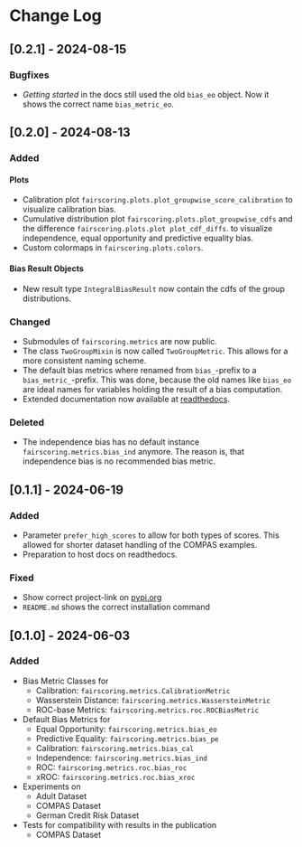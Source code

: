 # Change Log

## [0.2.1] - 2024-08-15
### Bugfixes
- *Getting started* in the docs still used the old ``bias_eo`` object. Now it shows the correct name ``bias_metric_eo``.

## [0.2.0] - 2024-08-13

### Added
#### Plots
- Calibration plot `fairscoring.plots.plot_groupwise_score_calibration` to visualize calibration bias.
- Cumulative distribution plot `fairscoring.plots.plot_groupwise_cdfs` and the difference `fairscoring.plots.plot plot_cdf_diffs`.
  to visualize independence, equal opportunity and predictive equality bias.
- Custom colormaps in `fairscoring.plots.colors`.

#### Bias Result Objects
- New result type `IntegralBiasResult` now contain the cdfs of the group distributions.

### Changed
- Submodules of `fairscoring.metrics` are now public.
- The class `TwoGroupMixin` is now called `TwoGroupMetric`. 
  This allows for a more consistent naming scheme.
- The default bias metrics where renamed from ``bias_``-prefix to a ``bias_metric_``-prefix.
  This was done, because the old names like ``bias_eo`` are ideal names for variables holding the result of a bias computation.
- Extended documentation now available at [readthedocs](https://fair-scoring.readthedocs.io/en/stable/).

### Deleted
- The independence bias has no default instance `fairscoring.metrics.bias_ind` anymore.
  The reason is, that independence bias is no recommended bias metric. 

## [0.1.1] - 2024-06-19
 
### Added
- Parameter `prefer_high_scores` to allow for both types of scores.
  This allowed for shorter dataset handling of the COMPAS examples.
- Preparation to host docs on readthedocs. 
 
### Fixed
 
- Show correct project-link on [pypi.org](https://pypi.org/project/fair-scoring/) 
- `README.md` shows the correct installation command

## [0.1.0] - 2024-06-03
 
### Added
- Bias Metric Classes for
  - Calibration: `fairscoring.metrics.CalibrationMetric`
  - Wasserstein Distance: `fairscoring.metrics.WassersteinMetric`
  - ROC-base Metrics: `fairscoring.metrics.roc.ROCBiasMetric`
- Default Bias Metrics for
  - Equal Opportunity: `fairscoring.metrics.bias_eo`
  - Predictive Equality: `fairscoring.metrics.bias_pe`
  - Calibration: `fairscoring.metrics.bias_cal`
  - Independence: `fairscoring.metrics.bias_ind`
  - ROC: `fairscoring.metrics.roc.bias_roc`
  - xROC: `fairscoring.metrics.roc.bias_xroc`
- Experiments on
  - Adult Dataset
  - COMPAS Dataset
  - German Credit Risk Dataset
- Tests for compatibility with results in the publication
  - COMPAS Dataset